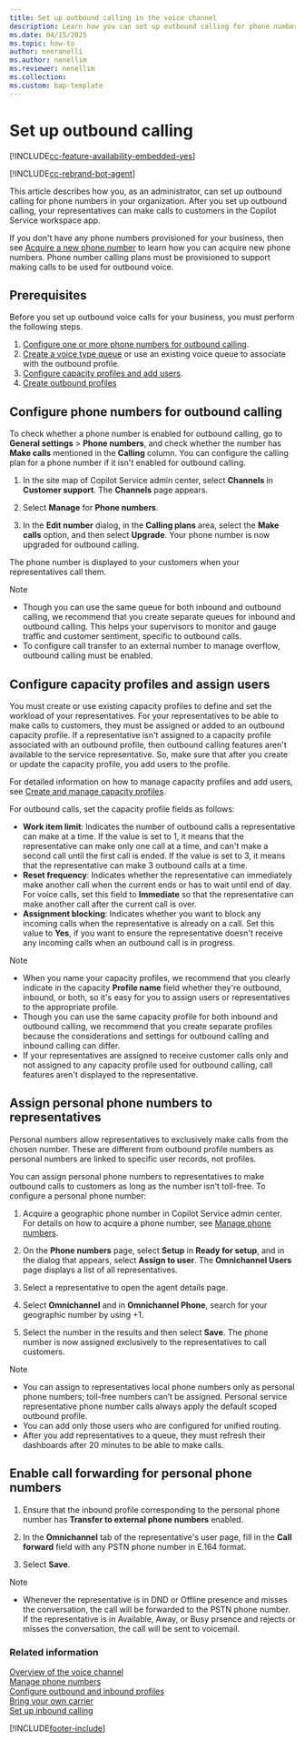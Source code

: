 ```yaml
---
title: Set up outbound calling in the voice channel
description: Learn how you can set up outbound calling for phone numbers in your organization.
ms.date: 04/15/2025
ms.topic: how-to
author: neeranelli
ms.author: nenellim
ms.reviewer: nenellim
ms.collection:
ms.custom: bap-template
---
```


# Set up outbound calling

[!INCLUDE[cc-feature-availability-embedded-yes](../../includes/cc-feature-availability-embedded-yes.md)]

[!INCLUDE[cc-rebrand-bot-agent](../../includes/cc-rebrand-bot-agent.md)]


This article describes how you, as an administrator, can set up outbound calling for phone numbers in your organization. After you set up outbound calling, your representatives can make calls to customers in the Copilot Service workspace app.

If you don't have any phone numbers provisioned for your business, then see [Acquire a new phone number](voice-channel-manage-phone-numbers.md#acquire-new-phone-numbers) to learn how you can acquire new phone numbers. Phone number calling plans must be provisioned to support making calls to be used for outbound voice.


## Prerequisites

Before you set up outbound voice calls for your business, you must perform the following steps.

1. [Configure one or more phone numbers for outbound calling](#configure-phone-numbers-for-outbound-calling).
1. [Create a voice type queue](voice-channel-inbound-calling.md#create-queues-for-voice-channels) or use an existing voice queue to associate with the outbound profile.
1. [Configure capacity profiles and add users](#configure-capacity-profiles-and-assign-users).
1. [Create outbound profiles](configure-outbound-inbound-profiles.md#create-outbound-profiles)

## Configure phone numbers for outbound calling

To check whether a phone number is enabled for outbound calling, go to **General settings** > **Phone numbers**, and check whether the number has **Make calls** mentioned in the **Calling** column. You can configure the calling plan for a phone number if it isn't enabled for outbound calling.

1. In the site map of Copilot Service admin center, select **Channels** in **Customer support**. The **Channels** page appears.
    
1. Select **Manage** for **Phone numbers**.
   
1. In the **Edit number** dialog, in the **Calling plans** area, select the **Make calls** option, and then select **Upgrade**.
   Your phone number is now upgraded for outbound calling.

The phone number is displayed to your customers when your representatives call them.

> [!NOTE]
> - Though you can use the same queue for both inbound and outbound calling, we recommend that you create separate queues for inbound and outbound calling. This helps your supervisors to monitor and gauge traffic and customer sentiment, specific to outbound calls.
> - To configure call transfer to an external number to manage overflow, outbound calling must be enabled.

## Configure capacity profiles and assign users

You must create or use existing capacity profiles to define and set the workload of your representatives. For your representatives to be able to make calls to customers, they must be assigned or added to an outbound capacity profile. If a representative isn't assigned to a capacity profile associated with an outbound profile, then outbound calling features aren't available to the service representative. So, make sure that after you create or update the capacity profile, you add users to the profile.

For detailed information on how to manage capacity profiles and add users, see [Create and manage capacity profiles](capacity-profiles.md).

For outbound calls, set the capacity profile fields as follows:

- **Work item limit**: Indicates the number of outbound calls a representative can make at a time. If the value is set to 1, it means that the representative can make only one call at a time, and can't make a second call until the first call is ended. If the value is set to 3, it means that the representative can make 3 outbound calls at a time. 
- **Reset frequency**: Indicates whether the representative can immediately make another call when the current ends or has to wait until end of day. For voice calls, set this field to **Immediate** so that the representative can make another call after the current call is over.
- **Assignment blocking**: Indicates whether you want to block any incoming calls when the representative is already on a call. Set this value to **Yes**, if you want to ensure the representative doesn't receive any incoming calls when an outbound call is in progress.

> [!NOTE]
>
> - When you name your capacity profiles, we recommend that you clearly indicate in the capacity **Profile name** field whether they're outbound, inbound, or both, so it's easy for you to assign users or representatives to the appropriate profile.
> - Though you can use the same capacity profile for both inbound and outbound calling, we recommend that you create separate profiles because the considerations and settings for outbound calling and inbound calling can differ.
> - If your representatives are assigned to receive customer calls only and not assigned to any capacity profile used for outbound calling, call features aren't displayed to the representative.

## Assign personal phone numbers to representatives

Personal numbers allow representatives to exclusively make calls from the chosen number. These are different from outbound profile numbers as personal numbers are linked to specific user records, not profiles. 

You can assign personal phone numbers to representatives to make outbound calls to customers as long as the number isn't toll-free. To configure a personal phone number:

1. Acquire a geographic phone number in Copilot Service admin center. For details on how to acquire a phone number, see [Manage phone numbers](voice-channel-manage-phone-numbers.md).

1. On the **Phone numbers** page, select **Setup** in **Ready for setup**, and in the dialog that appears, select **Assign to user**. The **Omnichannel Users** page displays a list of all representatives.

1. Select a representative to open the agent details page.

1. Select **Omnichannel** and in **Omnichannel Phone**, search for your geographic number by using +1. 
1. Select the number in the results and then select **Save**. The phone number is now assigned exclusively to the representatives to call customers.

> [!NOTE]
> - You can assign to representatives local phone numbers only as personal phone numbers; toll-free numbers can’t be assigned. Personal service representative phone number calls always apply the default scoped outbound profile.
> - You can add only those users who are configured for unified routing.
> - After you add representatives to a queue, they must refresh their dashboards after 20 minutes to be able to make calls.

## Enable call forwarding for personal phone numbers

1. Ensure that the inbound profile corresponding to the personal phone number has **Transfer to external phone numbers** enabled.

1. In the **Omnichannel** tab of the representative's user page, fill in the **Call forward** field with any PSTN phone number in E.164 format.

1. Select **Save**.

> [!NOTE]
> - Whenever the representative is in DND or Offline presence and misses the conversation, the call will be forwarded to the PSTN phone number.  If the representative is in Available, Away, or Busy prsence and rejects or misses the conversation, the call will be sent to voicemail.

### Related information

[Overview of the voice channel](voice-channel.md)  
[Manage phone numbers](voice-channel-manage-phone-numbers.md)  
[Configure outbound and inbound profiles](configure-outbound-inbound-profiles.md)  
[Bring your own carrier](voice-channel-bring-your-own-number.md)  
[Set up inbound calling](voice-channel-inbound-calling.md)  

[!INCLUDE[footer-include](../../includes/footer-banner.md)]
